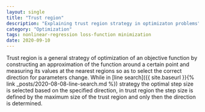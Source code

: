 ```yaml
---
layout: single
title: "Trust region"
description: "Explaining trust region strategy in optimizaton problems"
category: "Optimization"
tags: nonlinear-regression loss-function minimization
date: 2020-09-10
---
```


Trust region is a general strategy of optimization of an objective function by constructing an approximation of the function around a certain point and measuring its values at the nearest regions so as to select the correct direction for parameters change. While in [line search]({{ site.baseurl }}{% link _posts/2020-08-08-line-search.md %}) strategy the optimal step size is selected based on the specified direction, in trust region the step size is defined by the maximum size of the trust region and only then the direction is determined. 


